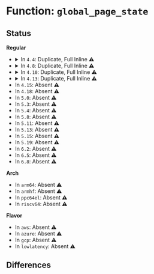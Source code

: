 # Function: <code>global_page_state</code>

## Status
<b>Regular</b>
<ul>
<li>
<details>
<summary>In <code>4.4</code>: Duplicate, Full Inline ⚠️</summary>

**Collision:** Static Duplication

**Inline:** Full

**Transformation:** False

**Instances:**

```
In kernel/power/snapshot.c (ffffffff810d1822)
Location: include/linux/vmstat.h:120
Inline: True
Inline callers:
  - kernel/power/snapshot.c:hibernate_preallocate_memory
  - kernel/power/snapshot.c:hibernate_preallocate_memory
  - kernel/power/snapshot.c:hibernate_preallocate_memory
  - kernel/power/snapshot.c:hibernate_preallocate_memory
  - kernel/power/snapshot.c:hibernate_preallocate_memory
  - kernel/power/snapshot.c:hibernate_preallocate_memory
```
```
In kernel/power/swap.c (ffffffff810d3610)
Location: include/linux/vmstat.h:120
Inline: True
Inline callers:
  - kernel/power/swap.c:load_image_lzo
  - kernel/power/swap.c:load_image_lzo
  - kernel/power/swap.c:save_image_lzo
  - kernel/power/swap.c:swsusp_write
```
```
In mm/page_alloc.c (ffffffff81191bea)
Location: include/linux/vmstat.h:120
Inline: True
Inline callers:
  - mm/page_alloc.c:si_meminfo
  - mm/page_alloc.c:si_meminfo
  - mm/page_alloc.c:show_free_areas
  - mm/page_alloc.c:show_free_areas
  - mm/page_alloc.c:show_free_areas
  - mm/page_alloc.c:show_free_areas
  - mm/page_alloc.c:show_free_areas
  - mm/page_alloc.c:show_free_areas
  - mm/page_alloc.c:show_free_areas
  - mm/page_alloc.c:show_free_areas
  - mm/page_alloc.c:show_free_areas
  - mm/page_alloc.c:show_free_areas
  - mm/page_alloc.c:show_free_areas
  - mm/page_alloc.c:show_free_areas
  - mm/page_alloc.c:show_free_areas
  - mm/page_alloc.c:show_free_areas
  - mm/page_alloc.c:show_free_areas
  - mm/page_alloc.c:show_free_areas
  - mm/page_alloc.c:show_free_areas
  - mm/page_alloc.c:show_free_areas
  - mm/page_alloc.c:show_free_areas
  - mm/page_alloc.c:mem_init_print_info
```
```
In mm/page-writeback.c (ffffffff81199869)
Location: include/linux/vmstat.h:120
Inline: True
Inline callers:
  - mm/page-writeback.c:global_dirty_limits
  - mm/page-writeback.c:global_dirty_limits
  - mm/page-writeback.c:global_dirty_limits
  - mm/page-writeback.c:zone_dirty_ok
  - mm/page-writeback.c:zone_dirty_ok
  - mm/page-writeback.c:zone_dirty_ok
  - mm/page-writeback.c:wb_over_bg_thresh
  - mm/page-writeback.c:wb_over_bg_thresh
  - mm/page-writeback.c:wb_over_bg_thresh
  - mm/page-writeback.c:wb_over_bg_thresh
  - mm/page-writeback.c:wb_over_bg_thresh
  - mm/page-writeback.c:throttle_vm_writeout
  - mm/page-writeback.c:throttle_vm_writeout
  - mm/page-writeback.c:laptop_mode_timer_fn
  - mm/page-writeback.c:laptop_mode_timer_fn
```
```
In mm/vmstat.c (ffffffff811acef9)
Location: include/linux/vmstat.h:120
Inline: True
Inline callers:
  - mm/vmstat.c:vmstat_start
```
```
In mm/mmap.c (ffffffff811c3f55)
Location: include/linux/vmstat.h:120
Inline: True
Inline callers:
  - mm/mmap.c:__vm_enough_memory
  - mm/mmap.c:__vm_enough_memory
  - mm/mmap.c:__vm_enough_memory
  - mm/mmap.c:__vm_enough_memory
```
```
In fs/file_table.c (ffffffff81f8e921)
Location: include/linux/vmstat.h:120
Inline: True
Inline callers:
  - fs/file_table.c:files_maxfiles_init
```
```
In fs/fs-writeback.c (ffffffff81235fc5)
Location: include/linux/vmstat.h:120
Inline: True
Inline callers:
  - fs/fs-writeback.c:get_nr_dirty_pages
  - fs/fs-writeback.c:get_nr_dirty_pages
  - fs/fs-writeback.c:perf_trace_global_dirty_state
  - fs/fs-writeback.c:perf_trace_global_dirty_state
  - fs/fs-writeback.c:perf_trace_global_dirty_state
  - fs/fs-writeback.c:perf_trace_global_dirty_state
  - fs/fs-writeback.c:perf_trace_global_dirty_state
  - fs/fs-writeback.c:trace_event_raw_event_global_dirty_state
  - fs/fs-writeback.c:trace_event_raw_event_global_dirty_state
  - fs/fs-writeback.c:trace_event_raw_event_global_dirty_state
  - fs/fs-writeback.c:trace_event_raw_event_global_dirty_state
  - fs/fs-writeback.c:trace_event_raw_event_global_dirty_state
```
```
In fs/proc/meminfo.c (ffffffff8128265e)
Location: include/linux/vmstat.h:120
Inline: True
Inline callers:
  - fs/proc/meminfo.c:meminfo_proc_show
  - fs/proc/meminfo.c:meminfo_proc_show
  - fs/proc/meminfo.c:meminfo_proc_show
  - fs/proc/meminfo.c:meminfo_proc_show
  - fs/proc/meminfo.c:meminfo_proc_show
  - fs/proc/meminfo.c:meminfo_proc_show
  - fs/proc/meminfo.c:meminfo_proc_show
  - fs/proc/meminfo.c:meminfo_proc_show
  - fs/proc/meminfo.c:meminfo_proc_show
  - fs/proc/meminfo.c:meminfo_proc_show
  - fs/proc/meminfo.c:meminfo_proc_show
  - fs/proc/meminfo.c:meminfo_proc_show
  - fs/proc/meminfo.c:meminfo_proc_show
  - fs/proc/meminfo.c:meminfo_proc_show
  - fs/proc/meminfo.c:meminfo_proc_show
  - fs/proc/meminfo.c:meminfo_proc_show
  - fs/proc/meminfo.c:meminfo_proc_show
  - fs/proc/meminfo.c:meminfo_proc_show
  - fs/proc/meminfo.c:meminfo_proc_show
  - fs/proc/meminfo.c:meminfo_proc_show
```
</details>
</li>
<li>
<details>
<summary>In <code>4.8</code>: Duplicate, Full Inline ⚠️</summary>

**Collision:** Static Duplication

**Inline:** Full

**Transformation:** False

**Instances:**

```
In kernel/power/snapshot.c (ffffffff810d659f)
Location: include/linux/vmstat.h:127
Inline: True
Inline callers:
  - kernel/power/snapshot.c:hibernate_preallocate_memory
```
```
In kernel/power/swap.c (ffffffff810d83b9)
Location: include/linux/vmstat.h:127
Inline: True
Inline callers:
  - kernel/power/swap.c:load_image_lzo
  - kernel/power/swap.c:load_image_lzo
  - kernel/power/swap.c:swsusp_write
  - kernel/power/swap.c:save_image_lzo
```
```
In mm/page_alloc.c (ffffffff81fb109c)
Location: include/linux/vmstat.h:127
Inline: True
Inline callers:
  - mm/page_alloc.c:mem_init_print_info
  - mm/page_alloc.c:show_free_areas
  - mm/page_alloc.c:show_free_areas
  - mm/page_alloc.c:show_free_areas
  - mm/page_alloc.c:show_free_areas
  - mm/page_alloc.c:show_free_areas
  - mm/page_alloc.c:show_free_areas
  - mm/page_alloc.c:si_meminfo
  - mm/page_alloc.c:si_mem_available
  - mm/page_alloc.c:si_mem_available
  - mm/page_alloc.c:si_mem_available
```
```
In mm/page-writeback.c (ffffffff811b0370)
Location: include/linux/vmstat.h:127
Inline: True
Inline callers:
  - mm/page-writeback.c:wb_over_bg_thresh
  - mm/page-writeback.c:node_dirty_ok
  - mm/page-writeback.c:global_dirty_limits
```
```
In mm/util.c (ffffffff811c4e5c)
Location: include/linux/vmstat.h:127
Inline: True
Inline callers:
  - mm/util.c:__vm_enough_memory
  - mm/util.c:__vm_enough_memory
```
```
In mm/vmstat.c (ffffffff811c6152)
Location: include/linux/vmstat.h:127
Inline: True
Inline callers:
  - mm/vmstat.c:vmstat_start
```
```
In mm/mmap.c (ffffffff811dfe15)
Location: include/linux/vmstat.h:127
Inline: True
```
```
In fs/file_table.c (ffffffff81fb8f18)
Location: include/linux/vmstat.h:127
Inline: True
Inline callers:
  - fs/file_table.c:files_maxfiles_init
```
```
In fs/proc/meminfo.c (ffffffff812af76d)
Location: include/linux/vmstat.h:127
Inline: True
Inline callers:
  - fs/proc/meminfo.c:meminfo_proc_show
  - fs/proc/meminfo.c:meminfo_proc_show
  - fs/proc/meminfo.c:meminfo_proc_show
  - fs/proc/meminfo.c:meminfo_proc_show
  - fs/proc/meminfo.c:meminfo_proc_show
  - fs/proc/meminfo.c:meminfo_proc_show
  - fs/proc/meminfo.c:meminfo_proc_show
  - fs/proc/meminfo.c:meminfo_proc_show
  - fs/proc/meminfo.c:meminfo_proc_show
```
</details>
</li>
<li>
<details>
<summary>In <code>4.10</code>: Duplicate, Full Inline ⚠️</summary>

**Collision:** Static Duplication

**Inline:** Full

**Transformation:** False

**Instances:**

```
In kernel/power/snapshot.c (ffffffff810dd10f)
Location: include/linux/vmstat.h:127
Inline: True
Inline callers:
  - kernel/power/snapshot.c:hibernate_preallocate_memory
```
```
In kernel/power/swap.c (ffffffff810dee97)
Location: include/linux/vmstat.h:127
Inline: True
Inline callers:
  - kernel/power/swap.c:load_image_lzo
  - kernel/power/swap.c:load_image_lzo
  - kernel/power/swap.c:swsusp_write
  - kernel/power/swap.c:save_image_lzo
```
```
In mm/page_alloc.c (ffffffff81fed942)
Location: include/linux/vmstat.h:127
Inline: True
Inline callers:
  - mm/page_alloc.c:mem_init_print_info
  - mm/page_alloc.c:show_free_areas
  - mm/page_alloc.c:show_free_areas
  - mm/page_alloc.c:show_free_areas
  - mm/page_alloc.c:show_free_areas
  - mm/page_alloc.c:show_free_areas
  - mm/page_alloc.c:show_free_areas
  - mm/page_alloc.c:si_meminfo
  - mm/page_alloc.c:si_mem_available
  - mm/page_alloc.c:si_mem_available
  - mm/page_alloc.c:si_mem_available
```
```
In mm/page-writeback.c (ffffffff811c0a30)
Location: include/linux/vmstat.h:127
Inline: True
Inline callers:
  - mm/page-writeback.c:wb_over_bg_thresh
  - mm/page-writeback.c:node_dirty_ok
  - mm/page-writeback.c:global_dirty_limits
```
```
In mm/util.c (ffffffff811d4f6c)
Location: include/linux/vmstat.h:127
Inline: True
Inline callers:
  - mm/util.c:__vm_enough_memory
  - mm/util.c:__vm_enough_memory
```
```
In mm/vmstat.c (ffffffff811d629f)
Location: include/linux/vmstat.h:127
Inline: True
Inline callers:
  - mm/vmstat.c:vmstat_start
```
```
In mm/mmap.c (ffffffff811efd65)
Location: include/linux/vmstat.h:127
Inline: True
```
```
In fs/file_table.c (ffffffff81ff5889)
Location: include/linux/vmstat.h:127
Inline: True
Inline callers:
  - fs/file_table.c:files_maxfiles_init
```
```
In fs/proc/meminfo.c (ffffffff812c5318)
Location: include/linux/vmstat.h:127
Inline: True
Inline callers:
  - fs/proc/meminfo.c:meminfo_proc_show
  - fs/proc/meminfo.c:meminfo_proc_show
  - fs/proc/meminfo.c:meminfo_proc_show
  - fs/proc/meminfo.c:meminfo_proc_show
  - fs/proc/meminfo.c:meminfo_proc_show
  - fs/proc/meminfo.c:meminfo_proc_show
  - fs/proc/meminfo.c:meminfo_proc_show
  - fs/proc/meminfo.c:meminfo_proc_show
  - fs/proc/meminfo.c:meminfo_proc_show
```
</details>
</li>
<li>
<details>
<summary>In <code>4.13</code>: Duplicate, Full Inline ⚠️</summary>

**Collision:** Static Duplication

**Inline:** Full

**Transformation:** False

**Instances:**

```
In kernel/power/swap.c (ffffffff810ddf63)
Location: include/linux/vmstat.h:126
Inline: True
Inline callers:
  - kernel/power/swap.c:load_image_lzo
  - kernel/power/swap.c:load_image_lzo
  - kernel/power/swap.c:swsusp_write
  - kernel/power/swap.c:save_image_lzo
```
```
In mm/page_alloc.c (ffffffff820cf57d)
Location: include/linux/vmstat.h:126
Inline: True
Inline callers:
  - mm/page_alloc.c:mem_init_print_info
  - mm/page_alloc.c:show_free_areas
  - mm/page_alloc.c:show_free_areas
  - mm/page_alloc.c:show_free_areas
  - mm/page_alloc.c:show_free_areas
  - mm/page_alloc.c:si_meminfo
  - mm/page_alloc.c:si_mem_available
```
```
In mm/page-writeback.c (ffffffff811c8b80)
Location: include/linux/vmstat.h:126
Inline: True
Inline callers:
  - mm/page-writeback.c:wb_over_bg_thresh
  - mm/page-writeback.c:node_dirty_ok
  - mm/page-writeback.c:global_dirty_limits
```
```
In mm/util.c (ffffffff811dddbc)
Location: include/linux/vmstat.h:126
Inline: True
Inline callers:
  - mm/util.c:__vm_enough_memory
```
```
In mm/vmstat.c (ffffffff811defc9)
Location: include/linux/vmstat.h:126
Inline: True
Inline callers:
  - mm/vmstat.c:vmstat_start
```
```
In mm/mmap.c (ffffffff811fac45)
Location: include/linux/vmstat.h:126
Inline: True
```
```
In fs/file_table.c (ffffffff820d806b)
Location: include/linux/vmstat.h:126
Inline: True
Inline callers:
  - fs/file_table.c:files_maxfiles_init
```
```
In fs/proc/meminfo.c (ffffffff812d2558)
Location: include/linux/vmstat.h:126
Inline: True
Inline callers:
  - fs/proc/meminfo.c:meminfo_proc_show
  - fs/proc/meminfo.c:meminfo_proc_show
  - fs/proc/meminfo.c:meminfo_proc_show
  - fs/proc/meminfo.c:meminfo_proc_show
  - fs/proc/meminfo.c:meminfo_proc_show
```
</details>
</li>
<li>
In <code>4.15</code>: Absent ⚠️
</li>
<li>
In <code>4.18</code>: Absent ⚠️
</li>
<li>
In <code>5.0</code>: Absent ⚠️
</li>
<li>
In <code>5.3</code>: Absent ⚠️
</li>
<li>
In <code>5.4</code>: Absent ⚠️
</li>
<li>
In <code>5.8</code>: Absent ⚠️
</li>
<li>
In <code>5.11</code>: Absent ⚠️
</li>
<li>
In <code>5.13</code>: Absent ⚠️
</li>
<li>
In <code>5.15</code>: Absent ⚠️
</li>
<li>
In <code>5.19</code>: Absent ⚠️
</li>
<li>
In <code>6.2</code>: Absent ⚠️
</li>
<li>
In <code>6.5</code>: Absent ⚠️
</li>
<li>
In <code>6.8</code>: Absent ⚠️
</li>
</ul>
<b>Arch</b>
<ul>
<li>
In <code>arm64</code>: Absent ⚠️
</li>
<li>
In <code>armhf</code>: Absent ⚠️
</li>
<li>
In <code>ppc64el</code>: Absent ⚠️
</li>
<li>
In <code>riscv64</code>: Absent ⚠️
</li>
</ul>
<b>Flavor</b>
<ul>
<li>
In <code>aws</code>: Absent ⚠️
</li>
<li>
In <code>azure</code>: Absent ⚠️
</li>
<li>
In <code>gcp</code>: Absent ⚠️
</li>
<li>
In <code>lowlatency</code>: Absent ⚠️
</li>
</ul>

## Differences
